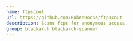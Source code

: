 ```yaml
---
name: ftpscout
url: https://github.com/RubenRocha/ftpscout
description: Scans ftps for anonymous access.
group: blackarch blackarch-scanner
---
```

